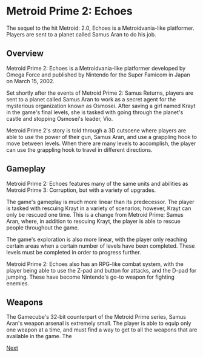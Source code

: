 # Metroid Prime 2: Echoes

The sequel to the hit Metroid: 2.0, Echoes is a Metroidvania-like platformer. Players are sent to a planet called Samus Aran to do his job.

## Overview

Metroid Prime 2: Echoes is a Metroidvania-like platformer developed by Omega Force and published by Nintendo for the Super Famicom in Japan on March 15, 2002.

Set shortly after the events of Metroid Prime 2: Samus Returns, players are sent to a planet called Samus Aran to work as a secret agent for the mysterious organization known as Osmosei. After saving a girl named Krayt in the game's final levels, she is tasked with going through the planet's castle and stopping Osmosei's leader, Vio.

Metroid Prime 2's story is told through a 3D cutscene where players are able to use the power of their gun, Samus Aran, and use a grappling hook to move between levels. When there are many levels to accomplish, the player can use the grappling hook to travel in different directions.

## Gameplay

Metroid Prime 2: Echoes features many of the same units and abilities as Metroid Prime 3: Corruption, but with a variety of upgrades.

The game's gameplay is much more linear than its predecessor. The player is tasked with rescuing Krayt in a variety of scenarios; however, Krayt can only be rescued one time. This is a change from Metroid Prime: Samus Aran, where, in addition to rescuing Krayt, the player is able to rescue people throughout the game.

The game's exploration is also more linear, with the player only reaching certain areas when a certain number of levels have been completed. These levels must be completed in order to progress further.

Metroid Prime 2: Echoes also has an RPG-like combat system, with the player being able to use the Z-pad and button for attacks, and the D-pad for jumping. These have become Nintendo's go-to weapon for fighting enemies.

## Weapons

The Gamecube's 32-bit counterpart of the Metroid Prime series, Samus Aran's weapon arsenal is extremely small. The player is able to equip only one weapon at a time, and must find a way to get to all the weapons that are available in the game. The

[Next](447.md)